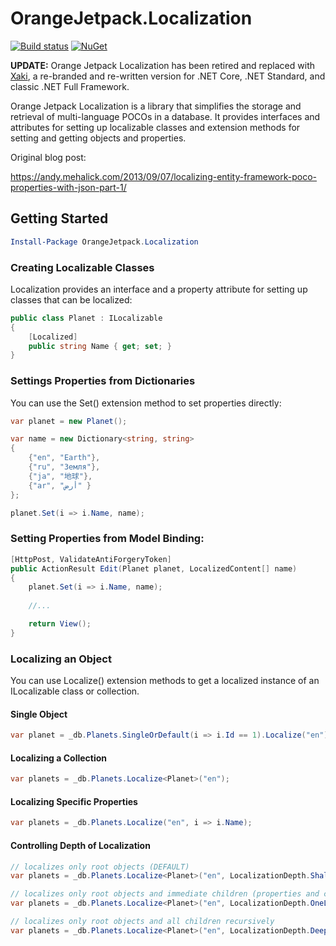 # OrangeJetpack.Localization

[![Build status](https://ci.appveyor.com/api/projects/status/hoqf1taijirw7h84/branch/master?svg=true)](https://ci.appveyor.com/project/AndyMehalick/orangejetpack-localization/branch/master) [![NuGet](https://img.shields.io/nuget/v/OrangeJetpack.Localization.svg?maxAge=3600)](https://www.nuget.org/packages/OrangeJetpack.Localization/)

**UPDATE:** Orange Jetpack Localization has been retired and replaced with [Xaki](https://xaki.io), a re-branded and re-written version for .NET Core, .NET Standard, and classic .NET Full Framework.

Orange Jetpack Localization is a library that simplifies the storage and retrieval of multi-language POCOs in a database. It provides interfaces and attributes for setting up localizable classes and extension methods for setting and getting objects and properties.

Original blog post:

https://andy.mehalick.com/2013/09/07/localizing-entity-framework-poco-properties-with-json-part-1/

## Getting Started

```powershell
Install-Package OrangeJetpack.Localization
```

### Creating Localizable Classes

Localization provides an interface and a property attribute for setting up classes that can be localized:

```csharp
public class Planet : ILocalizable
{
    [Localized]
    public string Name { get; set; }
}
```

### Settings Properties from Dictionaries

You can use the Set<T>() extension method to set properties directly:

```csharp
var planet = new Planet();

var name = new Dictionary<string, string>
{
    {"en", "Earth"},
    {"ru", "Земля"},
    {"ja", "地球"},
    {"ar", "أرض" }
};

planet.Set(i => i.Name, name);
```

### Setting Properties from Model Binding:

```csharp
[HttpPost, ValidateAntiForgeryToken]
public ActionResult Edit(Planet planet, LocalizedContent[] name)
{
    planet.Set(i => i.Name, name);
    
    //...

    return View();
}
```

### Localizing an Object

You can use Localize<T>() extension methods to get a localized instance of an ILocalizable class or collection.

#### Single Object

```csharp
var planet = _db.Planets.SingleOrDefault(i => i.Id == 1).Localize("en");
```

#### Localizing a Collection

```csharp
var planets = _db.Planets.Localize<Planet>("en");
```

#### Localizing Specific Properties

```csharp
var planets = _db.Planets.Localize("en", i => i.Name);
```

#### Controlling Depth of Localization

```csharp
// localizes only root objects (DEFAULT)
var planets = _db.Planets.Localize<Planet>("en", LocalizationDepth.Shallow);

// localizes only root objects and immediate children (properties and collections)
var planets = _db.Planets.Localize<Planet>("en", LocalizationDepth.OneLevel);

// localizes only root objects and all children recursively
var planets = _db.Planets.Localize<Planet>("en", LocalizationDepth.Deep);
```
